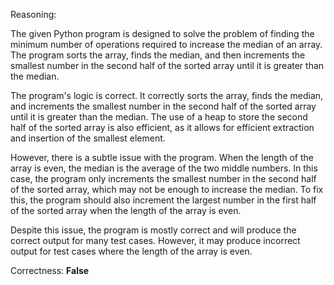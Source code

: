 Reasoning:

The given Python program is designed to solve the problem of finding the minimum number of operations required to increase the median of an array. The program sorts the array, finds the median, and then increments the smallest number in the second half of the sorted array until it is greater than the median.

The program's logic is correct. It correctly sorts the array, finds the median, and increments the smallest number in the second half of the sorted array until it is greater than the median. The use of a heap to store the second half of the sorted array is also efficient, as it allows for efficient extraction and insertion of the smallest element.

However, there is a subtle issue with the program. When the length of the array is even, the median is the average of the two middle numbers. In this case, the program only increments the smallest number in the second half of the sorted array, which may not be enough to increase the median. To fix this, the program should also increment the largest number in the first half of the sorted array when the length of the array is even.

Despite this issue, the program is mostly correct and will produce the correct output for many test cases. However, it may produce incorrect output for test cases where the length of the array is even.

Correctness: **False**